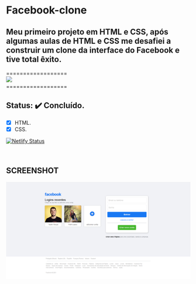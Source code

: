 # Facebook-clone

## Meu primeiro projeto em HTML e CSS, após algumas aulas de HTML e CSS me desafiei a construir um clone da interface do Facebook e tive total êxito.

================== <br>
<img src="https://img.shields.io/static/v1?label=Clone&message=Facebook&color=4867aa&style=for-the-badge&logo=ghost"/>
<br>================== 

## Status: ✔️ Concluído.


- [x] HTML.
- [x] CSS.

[![Netlify Status](https://api.netlify.com/api/v1/badges/b527f283-f0fd-4ad7-a3fb-2b56a659e77f/deploy-status)](https://facebook-clone-tayouza.netlify.app)

<br>

## SCREENSHOT

<img src="imagens/page.png" title="screenshot-facebook-clone" alt="screenshot-facebook-clone">
